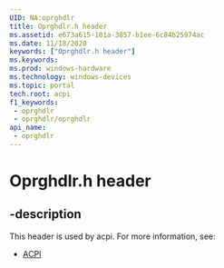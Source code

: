 ```yaml
---
UID: NA:oprghdlr
title: Oprghdlr.h header
ms.assetid: e673a615-101a-3857-b1ee-6c84b25974ac
ms.date: 11/18/2020
keywords: ["Oprghdlr.h header"]
ms.keywords: 
ms.prod: windows-hardware
ms.technology: windows-devices
ms.topic: portal
tech.root: acpi
f1_keywords:
 - oprghdlr
 - oprghdlr/oprghdlr
api_name:
 - oprghdlr
---
```


# Oprghdlr.h header


## -description

This header is used by acpi. For more information, see:

- [ACPI](../_acpi/index.md)<br><br>

